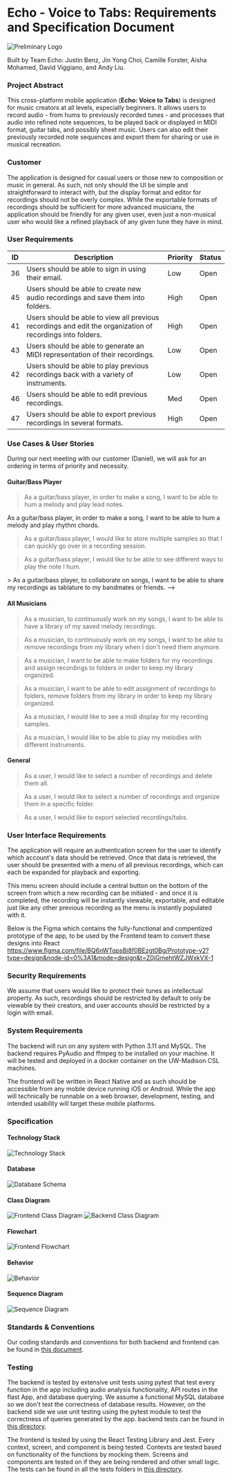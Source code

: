 # Echo - Voice to Tabs: Requirements and Specification Document

![Preliminary Logo](/assets/icon.png)

Built by Team Echo: Justin Benz, Jin Yong Choi, Camille Forster, Aisha Mohamed, David Viggiano, and Andy Liu.

### Project Abstract

This cross-platform mobile application (**Echo: Voice to Tabs**) is designed for music creators at all levels, especially beginners. It allows users to record audio - from hums to previously recorded tunes - and processes that audio into refined note sequences, to be played back or displayed in MIDI format, guitar tabs, and possibly sheet music. Users can also edit their previously recorded note sequences and export them for sharing or use in musical recreation.

### Customer

<!--A brief description of the customer for this software, both in general (the population who might eventually use such a system) and specifically for this document (the customer(s) who informed this document). Every project will have a customer from the CS506 instructional staff. Requirements should not be derived simply from discussion among team members. Ideally your customer should not only talk to you about requirements but also be excited later in the semester to use the system.-->

The application is designed for casual users or those new to composition or music in general. As such, not only should the UI be simple and straightforward to interact with, but the display format and editor for recordings should not be overly complex. While the exportable formats of recordings should be sufficient for more advanced musicians, the application should be friendly for any given user, even just a non-musical user who would like a refined playback of any given tune they have in mind.

### User Requirements

<!--This section lists the behavior that the users see. This information needs to be presented in a logical, organized fashion. It is most helpful if this section is organized in outline form: a bullet list of major topics (e.g., one for each kind of user, or each major piece of system functionality) each with some number of subtopics.-->

| ID   | Description                                                                         | Priority | Status |
| ---- | ----------------------------------------------------------------------------------- | -------- | ------ |
| 36  | Users should be able to sign in using their email.                             | Low      | Open   |
| 45  | Users should be able to create new audio recordings and save them into folders.            | High     | Open   |
| 41  | Users should be able to view all previous recordings and edit the organization of recordings into folders. | High     | Open   |
| 43  | Users should be able to generate an MIDI representation of their recordings. | Low      | Open   |
| 42  | Users should be able to play previous recordings back with a variety of instruments. | Low      | Open   |
| 46  | Users should be able to edit previous recordings.                                    | Med      | Open   |
| 47  | Users should be able to export previous recordings in several formats.               | High     | Open   |
### Use Cases & User Stories

<!--Use cases and user stories that support the user requirements in the previous section. The use cases should be based off user stories. Every major scenario should be represented by a use case, and every use case should say something not already illustrated by the other use cases. Diagrams (such as sequence charts) are encouraged. Ask the customer what are the most important use cases to implement by the deadline. You can have a total ordering, or mark use cases with “must have,” “useful,” or “optional.” For each use case you may list one or more concrete acceptance tests (concrete scenarios that the customer will try to see if the use case is implemented).-->

During our next meeting with our customer (Daniel), we will ask for an ordering in terms of priority and necessity.

#### Guitar/Bass Player

> As a guitar/bass player, in order to make a song, I want to be able to hum a melody and play lead notes.

As a guitar/bass player, in order to make a song, I want to be able to hum a melody and play rhythm chords.

> As a guitar/bass player, I would like to store multiple samples so that I can quickly go over in a recording session.

> As a guitar/bass player, I would like to be able to see different ways to play the note I hum.

<!--> 
> As a guitar/bass player, to collaborate on songs, I want to be able to share my recordings as tablature to my bandmates or friends.
-->

<!--
#### Piano Player

> As a piano player, in order to make a song, I want to be able to hum a melody and play that on my piano.

> As a piano player, to collaborate on songs, I want to be able to share my recordings as sheet music to my bandmates or friends.
-->

#### All Musicians

> As a musician, to continuously work on my songs, I want to be able to have a library of my saved melody recordings.

> As a musician, to continuously work on my songs, I want to be able to remove recordings from my library when I don't need them anymore.

> As a musician, I want to be able to make folders for my recordings and assign recordings to folders in order to keep my library organized.

> As a musician, I want to be able to edit assignment of recordings to folders, remove folders from my library in order to keep my library organized.

> As a musician, I would like to see a midi display for my recording samples.

> As a musician, I would like to be able to play my melodies with different instruments.

<!-- 
As a musician, to add my own renditions and fixes, I would like to edit the notes displayed on the transcribed echo app.

> As a musician, to collaborate on songs, I want to be able to share my recordings as an mp3 to my bandmates or friends. 
-->

#### General

> As a user, I would like to select a number of recordings and delete them all.

> As a user, I would like to select a number of recordings and organize them in a specific folder.

> As a user, I would like to export selected recordings/tabs.

### User Interface Requirements

<!--Describes any customer user interface requirements including graphical user interface requirements as well as data exchange format requirements. This also should include necessary reporting and other forms of human readable input and output. This should focus on how the feature or product and user interact to create the desired workflow. Describing your intended interface as “easy” or “intuitive” will get you nowhere unless it is accompanied by details.-->

<!--NOTE: Please include illustrations or screenshots of what your user interface would look like -- even if they’re rough -- and interleave it with your description.-->

The application will require an authentication screen for the user to identify which account's data should be retrieved. Once that data is retrieved, the user should be presented with a menu of all previous recordings, which can each be expanded for playback and exporting.
<!--, as well as making edits in a simple editing interface that holds only a few capabilities so that the interface does not present the user with an intensive cognitive load. The editor should still be capable of adjusting the pitch and length of particular notes via a drag-and-drop mechanism that is illustrated to the user with a tutorial/demo on first-time use.--> This menu screen should include a central button on the bottom of the screen from which a new recording can be initiated - and once it is completed, the recording will be instantly viewable, exportable, and editable just like any other previous recording as the menu is instantly populated with it.

Below is the Figma which contains the fully-functional and compentized prototype of the app, to be used by the Frontend team to convert these designs into React
https://www.figma.com/file/BQ6nWTqpsBi8f0BEzgt0Bg/Prototype-v2?type=design&node-id=0%3A1&mode=design&t=Z0jGmehtWZJWxkVX-1

### Security Requirements

<!--Discuss what security requirements are necessary and why. Are there privacy or confidentiality issues? Is your system vulnerable to denial-of-service attacks?-->

We assume that users would like to protect their tunes as intellectual property. As such, recordings should be restricted by default to only be viewable by their creators, and user accounts should be restricted by a login with email.

### System Requirements

<!--List here all of the external entities, other than users, on which your system will depend. For example, if your system inter-operates with sendmail, or if you will depend on Apache for the web server, or if you must target both Unix and Windows, list those requirements here. List also memory requirements, performance/speed requirements, data capacity requirements, if applicable.-->

The backend will run on any system with Python 3.11 and MySQL. The backend requires PyAudio and ffmpeg to be installed on your machine. It will be tested and deployed in a docker container on the UW-Madison CSL machines.

The frontend will be written in React Native and as such should be accessible from any mobile device running iOS or Android. While the app will technically be runnable on a web browser, development, testing, and intended usability will target these mobile platforms.

### Specification

<!--A detailed specification of the system. UML, or other diagrams, such as finite automata, or other appropriate specification formalisms, are encouraged over natural language.-->

<!--TODO: convert diagrams from pictures to MD for easy editing-->

#### Technology Stack

![Technology Stack](diagrams/stack.png)


#### Database

![Database Schema](diagrams/schema.png)

#### Class Diagram

![Frontend Class Diagram](diagrams/frontend-class-diagram.png)
![Backend Class Diagram](diagrams/backend-class-diagram.png)

#### Flowchart

![Frontend Flowchart](diagrams/frontend-flowchart.png)

#### Behavior

![Behavior](diagrams/behavior.png)

#### Sequence Diagram

![Sequence Diagram](diagrams/sequence.png)

### Standards & Conventions

Our coding standards and conventions for both backend and frontend can be found in [this document](coding_standards.md).

### Testing


The backend is tested by extensive unit tests using pytest that test every function in the app including audio analysis functionality, API routes in the flast App, and database querying. 
We assume a functional MySQL database so we don't test the correctness of database results. However, on the backend side we use unit testing using the pytest module to test the correctness of queries generated by the app. backend tests can be found in [this directory](backend/tests/).

The frontend is tested by using the React Testing Library and Jest. Every context, screen, and component is being tested. Contexts are tested based on functionality of the functions by mocking them. Screens and components are tested on if they are being rendered and other small logic. The tests can be found in all the tests folders in [this directory](frontend/src/tests/).
